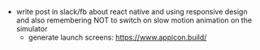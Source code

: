 * write post in slack/fb about react native and using responsive design and also remembering NOT to switch on slow motion animation on the simulator
  * generate launch screens: https://www.appicon.build/
